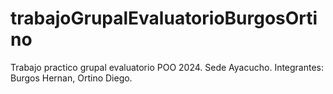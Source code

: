 # trabajoGrupalEvaluatorioBurgosOrtino
Trabajo practico grupal evaluatorio POO 2024. Sede Ayacucho. Integrantes: Burgos Hernan, Ortino Diego.
